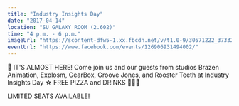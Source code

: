 ```yaml
---
title: "Industry Insights Day"
date: "2017-04-14"
location: "SU GALAXY ROOM (2.602)"
time: "4 p.m. - 6 p.m."
imageUrl: "https://scontent-dfw5-1.xx.fbcdn.net/v/t1.0-9/30571222_373327809742520_2685100776207941632_o.jpg?_nc_cat=0&oh=532629d5e718f8f6f1ace24b9fd130fa&oe=5BA15F43"
eventUrl: "https://www.facebook.com/events/126906931494002/"
---
```

🙌 IT'S ALMOST HERE! Come join us and our guests from studios Brazen Animation, Explosm, GearBox, Groove Jones, and Rooster Teeth at Industry Insights Day ☆ 
FREE PIZZA and DRINKS 🍕🍕🍕

LIMITED SEATS AVAILABLE!